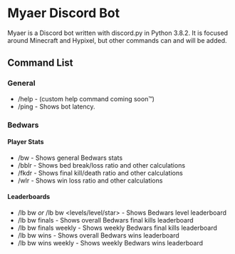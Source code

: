 # Myaer Discord Bot
Myaer is a Discord bot written with discord.py in Python 3.8.2. It is focused around Minecraft and Hypixel, but other commands can and will be added.
## Command List
### General
- /help - (custom help command coming soon™)
- /ping - Shows bot latency.
### Bedwars
#### Player Stats
- /bw <player> - Shows general Bedwars stats
- /bblr <player> - Shows bed break/loss ratio and other calculations
- /fkdr <player> - Shows final kill/death ratio and other calculations
- /wlr <player> - Shows win loss ratio and other calculations
#### Leaderboards
- /lb bw *or* /lb bw <levels/level/star> - Shows Bedwars level leaderboard
- /lb bw finals - Shows overall Bedwars final kills leaderboard
- /lb bw finals weekly - Shows weekly Bedwars final kills leaderboard
- /lb bw wins - Shows overall Bedwars wins leaderboard
- /lb bw wins weekly - Shows weekly Bedwars wins leaderboard
